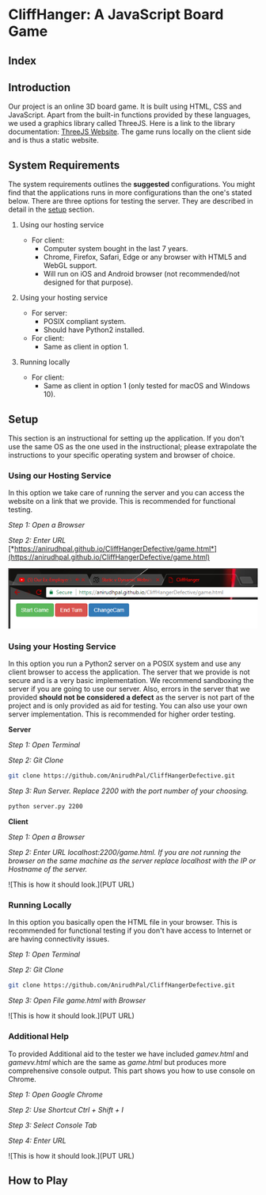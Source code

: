 CliffHanger: A JavaScript Board Game
===

Index
---

Introduction
---

Our project is an online 3D board game. It is built using HTML, CSS and JavaScript. Apart from the built-in functions provided by these languages, we used a graphics library called ThreeJS. Here is a link to the library documentation: [ThreeJS Website](https://threejs.org/). The game runs locally on the client side and is thus a static website.

System Requirements
---

The system requirements outlines the **suggested** configurations. You might find that the applications runs in more configurations than the one's stated below. There are three options for testing the server. They are described in detail in the [setup]() section.

1. Using our hosting service
    * For client:
        * Computer system bought in the last 7 years.
        * Chrome, Firefox, Safari, Edge or any browser with HTML5 and WebGL support.
        * Will run on iOS and Android browser (not recommended/not designed for that purpose).

2. Using your hosting service
    * For server:
        * POSIX compliant system.
        * Should have Python2 installed.
    * For client:
        * Same as client in option 1.

3. Running locally
    * For client:
        * Same as client in option 1 (only tested for macOS and Windows 10).

Setup
---

This section is an instructional for setting up the application. If you don't use the same OS as the one used in the instructional; please extrapolate the instructions to your specific operating system and browser of choice.

### Using our Hosting Service

In this option we take care of running the server and you can access the website on a link that we provide. This is recommended for functional testing.

*Step 1: Open a Browser*

*Step 2: Enter URL* [*https://anirudhpal.github.io/CliffHangerDefective/game.html*](https://anirudhpal.github.io/CliffHangerDefective/game.html)

![This is how it should look.](https://github.com/AnirudhPal/CliffHangerDefective/blob/master/img/1_1.png?raw=true)

### Using your Hosting Service

In this option you run a Python2 server on a POSIX system and use any client browser to access the application. The server that we provide is not secure and is a very basic implementation. We recommend sandboxing the server if you are going to use our server. Also, errors in the server that we provided **should not be considered a defect** as the server is not part of the project and is only provided as aid for testing. You can also use your own server implementation. This is recommended for higher order testing.

**Server**

*Step 1: Open Terminal*

*Step 2: Git Clone*

```bash
git clone https://github.com/AnirudhPal/CliffHangerDefective.git
```

*Step 3: Run Server. Replace 2200 with the port number of your choosing.*

```bash
python server.py 2200
```

**Client**

*Step 1: Open a Browser*

*Step 2: Enter URL localhost:2200/game.html. If you are not running the browser on the same machine as the server replace localhost with the IP or Hostname of the server.*

![This is how it should look.](PUT URL)

### Running Locally

In this option you basically open the HTML file in your browser. This is recommended for functional testing if you don't have access to Internet or are having connectivity issues.

*Step 1: Open Terminal*

*Step 2: Git Clone*

```bash
git clone https://github.com/AnirudhPal/CliffHangerDefective.git
```

*Step 3: Open File game.html with Browser*

![This is how it should look.](PUT URL)

### Additional Help

To provided Additional aid to the tester we have included *gamev.html* and *gamevv.html* which are the same as *game.html* but produces more comprehensive console output. This part shows you how to use console on Chrome.

*Step 1: Open Google Chrome*

*Step 2: Use Shortcut Ctrl + Shift + I*

*Step 3: Select Console Tab*

*Step 4: Enter URL*

![This is how it should look.](PUT URL)

How to Play
---
